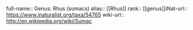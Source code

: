 

full-name:: Genus: Rhus (sumacs)
alias:: [[Rhus]]
rank:: [[genus]]iNat-url:: https://www.inaturalist.org/taxa/54765
wiki-url:: http://en.wikipedia.org/wiki/Sumac